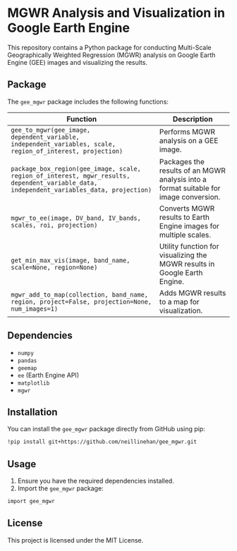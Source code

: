 # MGWR Analysis and Visualization in Google Earth Engine

This repository contains a Python package for conducting Multi-Scale Geographically Weighted Regression (MGWR) analysis on Google Earth Engine (GEE) images and visualizing the results.

## Package

The `gee_mgwr` package includes the following functions:

| Function | Description |
| --- | --- |
| `gee_to_mgwr(gee_image, dependent_variable, independent_variables, scale, region_of_interest, projection)` | Performs MGWR analysis on a GEE image. |
| `package_box_region(gee_image, scale, region_of_interest, mgwr_results, dependent_variable_data, independent_variables_data, projection)` | Packages the results of an MGWR analysis into a format suitable for image conversion. |
| `mgwr_to_ee(image, DV_band, IV_bands, scales, roi, projection)` | Converts MGWR results to Earth Engine images for multiple scales. |
| `get_min_max_vis(image, band_name, scale=None, region=None)` | Utility function for visualizing the MGWR results in Google Earth Engine. |
| `mgwr_add_to_map(collection, band_name, region, project=False, projection=None, num_images=1)` | Adds MGWR results to a map for visualization. |


## Dependencies

- `numpy`
- `pandas`
- `geemap`
- `ee` (Earth Engine API)
- `matplotlib`
- `mgwr`

## Installation

You can install the `gee_mgwr` package directly from GitHub using pip:

```bash
!pip install git+https://github.com/neillinehan/gee_mgwr.git
```
## Usage

1. Ensure you have the required dependencies installed.
2. Import the `gee_mgwr` package:

```bash
import gee_mgwr
```

## License

This project is licensed under the MIT License.

